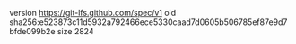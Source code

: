 version https://git-lfs.github.com/spec/v1
oid sha256:e523873c11d5932a792466ece5330caad7d0605b506785ef87e9d7bfde099b2e
size 2824
